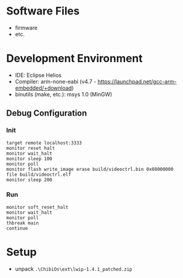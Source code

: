 # Software Files #

- firmware
- etc.

# Development Environment 

- IDE: Eclipse Helios
- Compiler: arm-none-eabi (v4.7 - https://launchpad.net/gcc-arm-embedded/+download) 
- binutils (make, etc.): msys 1.0 (MinGW)

## Debug Configuration

### Init

    target remote localhost:3333
    monitor reset halt
    monitor wait_halt
    monitor sleep 100
    monitor poll
    monitor flash write_image erase build/videoctrl.bin 0x08000000
    file build/videoctrl.elf
    monitor sleep 200

### Run

    monitor soft_reset_halt
    monitor wait_halt
    monitor poll
    thbreak main
    continue

# Setup

- unpack `.\ChibiOs\ext\lwip-1.4.1_patched.zip`
